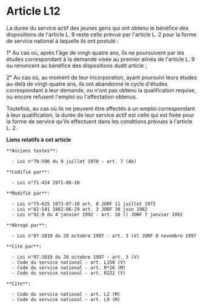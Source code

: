 # Article L12

La durée du service actif des jeunes gens qui ont obtenu le bénéfice des dispositions de l'article L. 9 reste celle prévue
par l'article L. 2 pour la forme de service national à laquelle ils ont postulé :

1° Au cas où, après l'âge de vingt-quatre ans, ils ne poursuivent par les études correspondant à la demande visée au premier
alinéa de l'article L. 9 ou renoncent au bénéfice des dispositions dudit article ;

2° Au cas où, au moment de leur incorporation, ayant poursuivi leurs études au-delà de vingt-quatre ans, ils ont abandonné le
cycle d'études correspondant à leur demande, ou n'ont pas obtenu la qualification requise, ou encore refusent l'emploi ou
l'affectation obtenus.

Toutefois, au cas où ils ne peuvent être affectés à un emploi correspondant à leur qualification, la durée de leur service
actif est celle qui est fixée pour la forme de service qu'ils effectuent dans les conditions prévues à l'article L. 2.

**Liens relatifs à cet article**

	**Anciens textes**:

	  - Loi n°70-596 du 9 juillet 1970 - art. 7 (Ab)

	**Codifié par**:

	  - Loi n°71-424 1971-06-10

	**Modifié par**:

	  - Loi n°73-625 1973-07-10 art. 8 JORF 11 juillet 1973
	  - Loi n°82-541 1982-06-29 art. 3 JORF 30 juin 1982
	  - Loi n°92-9 du 4 janvier 1992 - art. 10 () JORF 7 janvier 1992

	**Abrogé par**:

	  - Loi n°97-1019 du 28 octobre 1997 - art. 3 (V) JORF 8 novembre 1997

	**Cité par**:

	  - Loi n°97-1019 du 28 octobre 1997 - art. 3 (V)
	  - Code du service national - art. L150 (V)
	  - Code du service national - art. R*16 (M)
	  - Code du service national - art. R222 (V)

	**Cite**:

	  - Code du service national - art. L2 (M)
	  - Code du service national - art. L9 (M)
